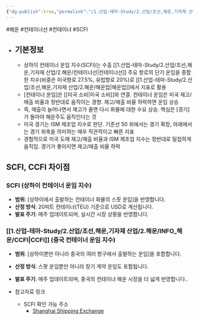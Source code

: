 ```yaml
---
{"dg-publish":true,"permalink":"/1.산업-테마-Study/2.산업/조선,해운,기자재 산업/2.해운/INFO_해운/SCFI/","created":"2024-11-20T21:02:29.339+09:00","updated":"2025-06-03T20:07:21.748+09:00"}
---
```


#해운  #컨테이너선 #컨테이너 #SCFI 

- ## 기본정보
	- 상하이 컨테이너 운임 지수(SCFI)는 수출 [[1.산업-테마-Study/2.산업/조선,해운,기자재 산업/2.해운/컨테이너선\|컨테이너선]] 주요 항로의 단기 운임을 종합한 지수(비중은 미국항로 27.5%, 유럽항로 20%)로 [[1.산업-테마-Study/2.산업/조선,해운,기자재 산업/2.해운/해운업\|해운업]]에서 지표로 활용
	- [컨테이너 운임]은 [[미국 소비\|미국 소비]]와 연결. 컨테이너 운임은 미국 재고/매출 비율과 정반대로 움직이는 경향. 재고/매출 비율 하락하면 운임 상승
	- 즉, 매출이 늘어나면서 재고가 줄면 다시 화물에 대한 수요 상승. 핵심은 [경기]가 돌아야 해운주도 움직인다는 것
	- 미국 경기는 ISM 제조업 지수로 판단. 기준선 50 위에서는 경기 확장, 아래에서는 경기 위축을 의미하는 매우 직관적이고 빠른 지표
	- 경험적으로 미국 도매 재고/매출 비율과 ISM 제조업 지수는 정반대로 밀접하게 움직임. 경기가 좋아지면 재고/매출 비율 하락

## **SCFI**, **CCFI** 차이점

### SCFI (상하이 컨테이너 운임 지수)

- **범위**: [상하이에서 출발하는 컨테이너 화물의 스팟 운임]을 반영합니다.
- **산정 방식**: 20피트 컨테이너(TEU) 기준으로 USD로 계산됩니다.
- **발표 주기**: 매주 업데이트되며, 실시간 시장 상황을 반영합니다.

### [[1.산업-테마-Study/2.산업/조선,해운,기자재 산업/2.해운/INFO_해운/CCFI\|CCFI]] (중국 컨테이너 운임 지수)

- **범위**: [상하이뿐만 아니라 중국의 여러 항구에서 출발하는 운임]을 포함합니다.
- **산정 방식**: 스팟 운임뿐만 아니라 장기 계약 운임도 포함됩니다.
- **발표 주기**: 매주 업데이트되며, 중국의 컨테이너 해운 시장을 더 넓게 반영합니다..


- 참고자료 링크
	- SCFI 확인 가능 주소
		- [Shanghai Shipping Exchange](https://en.sse.net.cn/indices/scfinew.jsp)

